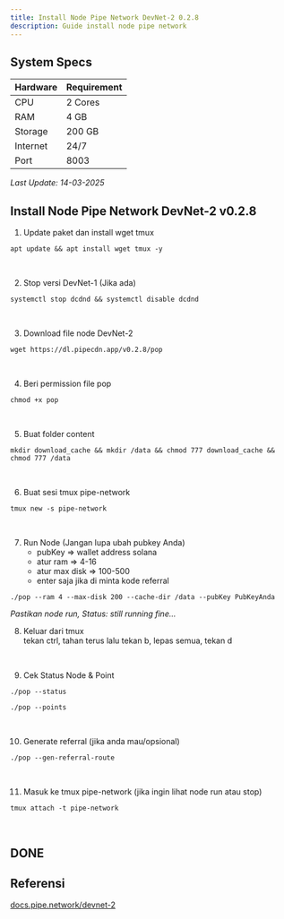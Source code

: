 ```yaml
---
title: Install Node Pipe Network DevNet-2 0.2.8
description: Guide install node pipe network
---
```


## System Specs
| Hardware  | Requirement  |
|-----------|--------------|
| CPU	      | 2 Cores      |
| RAM	      | 4 GB         |
| Storage   | 200 GB       |
| Internet  | 24/7         |
| Port      | 8003         |

<i>Last Update: 14-03-2025</i>

## Install Node Pipe Network DevNet-2 v0.2.8

1. Update paket dan install wget tmux

```
apt update && apt install wget tmux -y
```
</br>

2. Stop versi DevNet-1 (Jika ada)

```
systemctl stop dcdnd && systemctl disable dcdnd
```
</br>

3. Download file node DevNet-2

```
wget https://dl.pipecdn.app/v0.2.8/pop
```
</br>

4. Beri permission file pop

```
chmod +x pop
```
</br>

5. Buat folder content

```
mkdir download_cache && mkdir /data && chmod 777 download_cache && chmod 777 /data
```
</br>

6. Buat sesi tmux pipe-network

```
tmux new -s pipe-network
```
</br>

7. Run Node (Jangan lupa ubah pubkey Anda)
   - pubKey => wallet address solana
   - atur ram => 4-16
   - atur max disk => 100-500
   - enter saja jika di minta kode referral

```
./pop --ram 4 --max-disk 200 --cache-dir /data --pubKey PubKeyAnda
```

<i>Pastikan node run, Status: still running fine...</i>
</br>

8. Keluar dari tmux  
   tekan ctrl, tahan terus lalu tekan b, lepas semua, tekan d
</br>


9. Cek Status Node & Point

```
./pop --status
```

```
./pop --points
```
</br>

10. Generate referral (jika anda mau/opsional)

```
./pop --gen-referral-route
```
</br>

11. Masuk ke tmux pipe-network (jika ingin lihat node run atau stop)

```
tmux attach -t pipe-network
```
</br>

<h2>DONE</h2>

## Referensi
<a href="https://docs.pipe.network/devnet-2" target="_blank" rel="noopener noreferrer">docs.pipe.network/devnet-2</a> 

<head>
<!-- Google tag (gtag.js) -->
<script async src="https://www.googletagmanager.com/gtag/js?id=G-4WB2W24M31"></script>
<script>
  window.dataLayer = window.dataLayer || [];
  function gtag(){dataLayer.push(arguments);}
  gtag('js', new Date());
  gtag('config', 'G-4WB2W24M31');
</script>
</head>